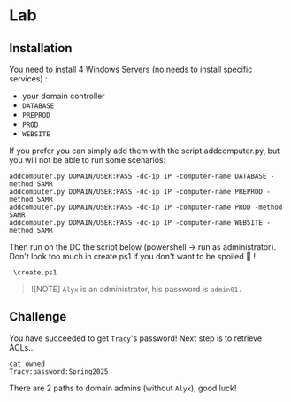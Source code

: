 Lab
===

Installation
------------

You need to install 4 Windows Servers (no needs to install specific services) :
- your domain controller
- `DATABASE`
- `PREPROD`
- `PROD`
- `WEBSITE`

If you prefer you can simply add them with the script addcomputer.py, but you
will not be able to run some scenarios:

    addcomputer.py DOMAIN/USER:PASS -dc-ip IP -computer-name DATABASE -method SAMR
    addcomputer.py DOMAIN/USER:PASS -dc-ip IP -computer-name PREPROD -method SAMR
    addcomputer.py DOMAIN/USER:PASS -dc-ip IP -computer-name PROD -method SAMR
    addcomputer.py DOMAIN/USER:PASS -dc-ip IP -computer-name WEBSITE -method SAMR

Then run on the DC the script below (powershell -> run as administrator).
Don't look too much in create.ps1 if you don't want to be spoiled 🙂 !

    .\create.ps1

> ![NOTE]
> `Alyx` is an administrator, his password is `admin01.`


Challenge
---------

You have succeeded to get `Tracy`'s password! Next step is to retrieve ACLs...

    cat owned
    Tracy:password:Spring2025

There are 2 paths to domain admins (without `Alyx`), good luck!
